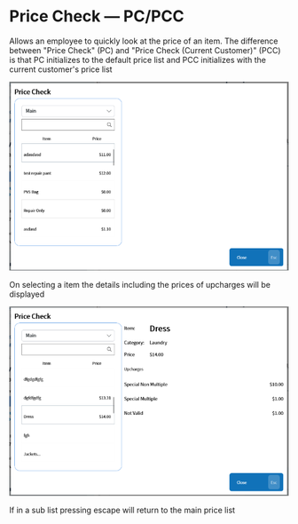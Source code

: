 # Price Check — PC/PCC

Allows an employee to quickly look at the price of an item. The difference between "Price Check" (PC) and "Price Check (Current Customer)" (PCC) is that PC initializes to the default price list and PCC initializes with the current customer's price list

![Price Check](/.attachments/Documentation/PriceCheck.png "Price Check")

On selecting a item the details including the prices of upcharges will be displayed

![Details](/.attachments/Documentation/PriceCheck-Details.png "Details")

If in a sub list pressing escape will return to the main price list